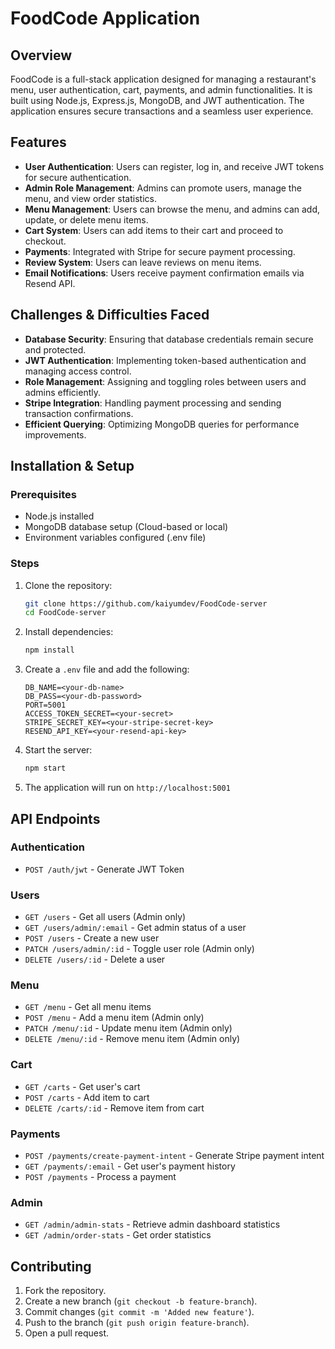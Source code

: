 # FoodCode Application

## Overview
FoodCode is a full-stack application designed for managing a restaurant's menu, user authentication, cart, payments, and admin functionalities. It is built using Node.js, Express.js, MongoDB, and JWT authentication. The application ensures secure transactions and a seamless user experience.

## Features
- **User Authentication**: Users can register, log in, and receive JWT tokens for secure authentication.
- **Admin Role Management**: Admins can promote users, manage the menu, and view order statistics.
- **Menu Management**: Users can browse the menu, and admins can add, update, or delete menu items.
- **Cart System**: Users can add items to their cart and proceed to checkout.
- **Payments**: Integrated with Stripe for secure payment processing.
- **Review System**: Users can leave reviews on menu items.
- **Email Notifications**: Users receive payment confirmation emails via Resend API.

## Challenges & Difficulties Faced
- **Database Security**: Ensuring that database credentials remain secure and protected.
- **JWT Authentication**: Implementing token-based authentication and managing access control.
- **Role Management**: Assigning and toggling roles between users and admins efficiently.
- **Stripe Integration**: Handling payment processing and sending transaction confirmations.
- **Efficient Querying**: Optimizing MongoDB queries for performance improvements.

## Installation & Setup

### Prerequisites
- Node.js installed
- MongoDB database setup (Cloud-based or local)
- Environment variables configured (.env file)

### Steps
1. Clone the repository:
   ```sh
   git clone https://github.com/kaiyumdev/FoodCode-server
   cd FoodCode-server
   ```
2. Install dependencies:
   ```sh
   npm install
   ```
3. Create a `.env` file and add the following:
   ```env
   DB_NAME=<your-db-name>
   DB_PASS=<your-db-password>
   PORT=5001
   ACCESS_TOKEN_SECRET=<your-secret>
   STRIPE_SECRET_KEY=<your-stripe-secret-key>
   RESEND_API_KEY=<your-resend-api-key>
   ```
4. Start the server:
   ```sh
   npm start
   ```
5. The application will run on `http://localhost:5001`

## API Endpoints

### Authentication
- `POST /auth/jwt` - Generate JWT Token

### Users
- `GET /users` - Get all users (Admin only)
- `GET /users/admin/:email` - Get admin status of a user
- `POST /users` - Create a new user
- `PATCH /users/admin/:id` - Toggle user role (Admin only)
- `DELETE /users/:id` - Delete a user

### Menu
- `GET /menu` - Get all menu items
- `POST /menu` - Add a menu item (Admin only)
- `PATCH /menu/:id` - Update menu item (Admin only)
- `DELETE /menu/:id` - Remove menu item (Admin only)

### Cart
- `GET /carts` - Get user's cart
- `POST /carts` - Add item to cart
- `DELETE /carts/:id` - Remove item from cart

### Payments
- `POST /payments/create-payment-intent` - Generate Stripe payment intent
- `GET /payments/:email` - Get user's payment history
- `POST /payments` - Process a payment

### Admin
- `GET /admin/admin-stats` - Retrieve admin dashboard statistics
- `GET /admin/order-stats` - Get order statistics

## Contributing
1. Fork the repository.
2. Create a new branch (`git checkout -b feature-branch`).
3. Commit changes (`git commit -m 'Added new feature'`).
4. Push to the branch (`git push origin feature-branch`).
5. Open a pull request.
